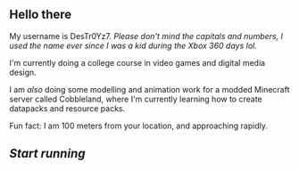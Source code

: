 ## Hello there 

My username is DesTr0Yz7. *Please don't mind the capitals and numbers, I used the name ever since I was a kid during the Xbox 360 days lol.*

I'm currently doing a college course in video games and digital media design.

I am *also* doing some modelling and animation work for a modded Minecraft server called Cobbleland, where I'm currently learning how to create datapacks and resource packs.

Fun fact: I am 100 meters from your location, and approaching rapidly.
## *Start running*
<!--
**DesTr0Yz7/DesTr0Yz7** is a ✨ _special_ ✨ repository because its `README.md` (this file) appears on your GitHub profile.

Here are some ideas to get you started:

- 🔭 I’m currently working on ...
- 🌱 I’m currently learning ...
- 👯 I’m looking to collaborate on ...
- 🤔 I’m looking for help with ...
- 💬 Ask me about ...
- 📫 How to reach me: ...
- 😄 Pronouns: ...
- ⚡ Fun fact: ...
-->
